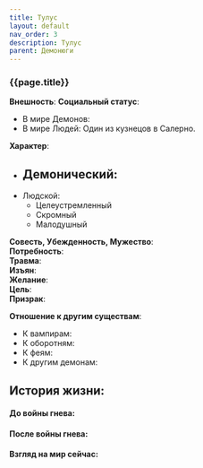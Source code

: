 ```yaml
---
title: Тулус
layout: default
nav_order: 3
description: Тулус
parent: Демонюги
---
```

### {{page.title}}

**Внешность**: 
**Социальный статус**: 
- В мире Демонов: 
- В мире Людей: Один из кузнецов в Салерно.

**Характер**: 
- Демонический:  
	-   
- Людской:   
	- Целеустремленный
	- Скромный
	- Малодушный

**Совесть, Убежденность, Мужество**:  
**Потребность**:  
**Травма**:  
**Изъян**:  
**Желание**:  
**Цель**:  
**Призрак**:

**Отношение к другим существам**: 
- К вампирам:  
- К оборотням:  
- К феям:  
- К другим демонам:  

## История жизни:

#### До войны гнева:

#### После войны гнева:

#### Взгляд на мир сейчас:
